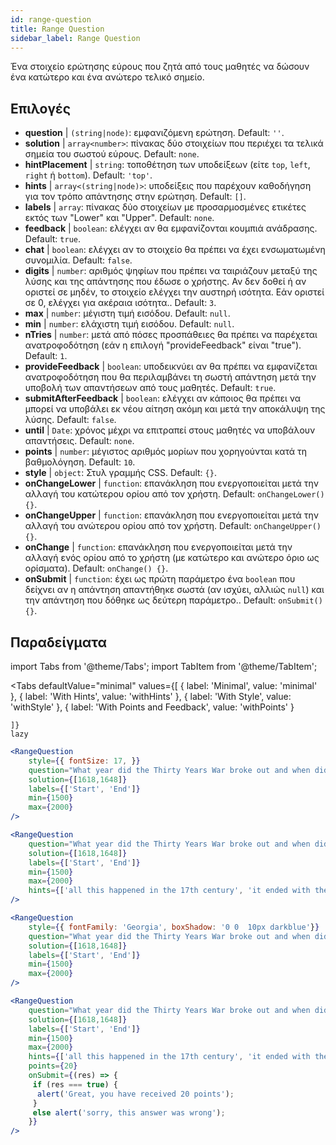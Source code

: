 ```yaml
---
id: range-question
title: Range Question
sidebar_label: Range Question
---
```


Ένα στοιχείο ερώτησης εύρους που ζητά από τους μαθητές να δώσουν ένα κατώτερο και ένα ανώτερο τελικό σημείο.

## Επιλογές

* __question__ | `(string|node)`: εμφανιζόμενη ερώτηση. Default: `''`.
* __solution__ | `array<number>`: πίνακας δύο στοιχείων που περιέχει τα τελικά σημεία του σωστού εύρους. Default: `none`.
* __hintPlacement__ | `string`: τοποθέτηση των υποδείξεων (είτε `top`, `left`, `right` ή `bottom`). Default: `'top'`.
* __hints__ | `array<(string|node)>`: υποδείξεις που παρέχουν καθοδήγηση για τον τρόπο απάντησης στην ερώτηση. Default: `[]`.
* __labels__ | `array`: πίνακας δύο στοιχείων με προσαρμοσμένες ετικέτες εκτός των "Lower" και "Upper". Default: `none`.
* __feedback__ | `boolean`: ελέγχει αν θα εμφανίζονται κουμπιά ανάδρασης. Default: `true`.
* __chat__ | `boolean`: ελέγχει αν το στοιχείο θα πρέπει να έχει ενσωματωμένη συνομιλία. Default: `false`.
* __digits__ | `number`: αριθμός ψηφίων που πρέπει να ταιριάζουν μεταξύ της λύσης και της απάντησης που έδωσε ο χρήστης. Αν δεν δοθεί ή αν οριστεί σε μηδέν, το στοιχείο ελέγχει την αυστηρή ισότητα. Εάν οριστεί σε 0, ελέγχει για ακέραια ισότητα.. Default: `3`.
* __max__ | `number`: μέγιστη τιμή εισόδου. Default: `null`.
* __min__ | `number`: ελάχιστη τιμή εισόδου. Default: `null`.
* __nTries__ | `number`: μετά από πόσες προσπάθειες θα πρέπει να παρέχεται ανατροφοδότηση (εάν η επιλογή "provideFeedback" είναι "true"). Default: `1`.
* __provideFeedback__ | `boolean`: υποδεικνύει αν θα πρέπει να εμφανίζεται ανατροφοδότηση που θα περιλαμβάνει τη σωστή απάντηση μετά την υποβολή των απαντήσεων από τους μαθητές. Default: `true`.
* __submitAfterFeedback__ | `boolean`: ελέγχει αν κάποιος θα πρέπει να μπορεί να υποβάλει εκ νέου αίτηση ακόμη και μετά την αποκάλυψη της λύσης. Default: `false`.
* __until__ | `Date`: χρόνος μέχρι να επιτραπεί στους μαθητές να υποβάλουν απαντήσεις. Default: `none`.
* __points__ | `number`: μέγιστος αριθμός μορίων που χορηγούνται κατά τη βαθμολόγηση. Default: `10`.
* __style__ | `object`: Στυλ γραμμής CSS. Default: `{}`.
* __onChangeLower__ | `function`: επανάκληση που ενεργοποιείται μετά την αλλαγή του κατώτερου ορίου από τον χρήστη. Default: `onChangeLower() {}`.
* __onChangeUpper__ | `function`: επανάκληση που ενεργοποιείται μετά την αλλαγή του ανώτερου ορίου από τον χρήστη. Default: `onChangeUpper() {}`.
* __onChange__ | `function`: επανάκληση που ενεργοποιείται μετά την αλλαγή ενός ορίου από το χρήστη (με κατώτερο και ανώτερο όριο ως ορίσματα). Default: `onChange() {}`.
* __onSubmit__ | `function`: έχει ως πρώτη παράμετρο ένα `boolean` που δείχνει αν η απάντηση απαντήθηκε σωστά (αν ισχύει, αλλιώς `null`) και την απάντηση που δόθηκε ως δεύτερη παράμετρο.. Default: `onSubmit() {}`.


## Παραδείγματα

import Tabs from '@theme/Tabs';
import TabItem from '@theme/TabItem';

<Tabs
    defaultValue="minimal"
    values={[
        { label: 'Minimal', value: 'minimal' },
        { label: 'With Hints', value: 'withHints' },
        { label: 'With Style', value: 'withStyle' },
        { label: 'With Points and Feedback', value: 'withPoints' }
        
    ]}
    lazy
>

<TabItem value="minimal">

```jsx live
<RangeQuestion
    style={{ fontSize: 17, }}
    question="What year did the Thirty Years War broke out and when did it?"
    solution={[1618,1648]}
    labels={['Start', 'End']}
    min={1500}
    max={2000}
/>
```

</TabItem>

<TabItem value="withHints">

```jsx live
<RangeQuestion
    question="What year did the Thirty Years War broke out and when did it?"
    solution={[1618,1648]}
    labels={['Start', 'End']}
    min={1500}
    max={2000}
    hints={['all this happened in the 17th century', 'it ended with the Peace of Westphalia in 1648']}
/>
```

</TabItem>

<TabItem value="withStyle">

```jsx live
<RangeQuestion
    style={{ fontFamily: 'Georgia', boxShadow: '0 0  10px darkblue'}}
    question="What year did the Thirty Years War broke out and when did it?"
    solution={[1618,1648]}
    labels={['Start', 'End']}
    min={1500}
    max={2000}
/>
```

</TabItem>

<TabItem value="withPoints">

```jsx live
<RangeQuestion
    question="What year did the Thirty Years War broke out and when did it?"
    solution={[1618,1648]}
    labels={['Start', 'End']}
    min={1500}
    max={2000}
    hints={['all this happened in the 17th century', 'it ended with the Peace of Westphalia in 1648']}
    points={20}
    onSubmit={(res) => {
     if (res === true) {
      alert('Great, you have received 20 points');
     }
     else alert('sorry, this answer was wrong');
    }}
/>
```

</TabItem>

</Tabs>
